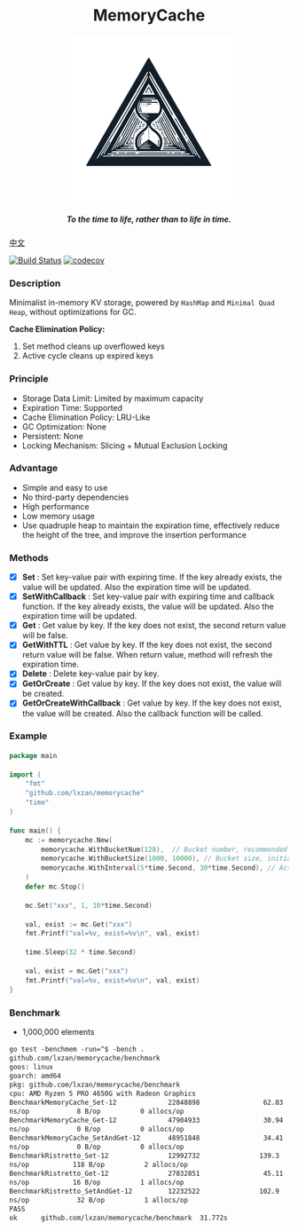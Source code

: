 <div align="center">
    <h1>MemoryCache</h1>
    <img src="assets/logo.png" alt="logo" width="300px">
    <h5>To the time to life, rather than to life in time.</h5>
</div>


[中文](README_CN.md)

[![Build Status][1]][2] [![codecov][3]][4]

[1]: https://github.com/lxzan/memorycache/workflows/Go%20Test/badge.svg?branch=main
[2]: https://github.com/lxzan/memorycache/actions?query=branch%3Amain
[3]: https://codecov.io/gh/lxzan/memorycache/graph/badge.svg?token=OHD6918OPT
[4]: https://codecov.io/gh/lxzan/memorycache

### Description

Minimalist in-memory KV storage, powered by `HashMap` and `Minimal Quad Heap`, without optimizations for GC.

**Cache Elimination Policy:**

1. Set method cleans up overflowed keys
2. Active cycle cleans up expired keys

### Principle

-   Storage Data Limit: Limited by maximum capacity
-   Expiration Time: Supported
-   Cache Elimination Policy: LRU-Like
-   GC Optimization: None
-   Persistent: None
-   Locking Mechanism: Slicing + Mutual Exclusion Locking

### Advantage

-   Simple and easy to use
-   No third-party dependencies
-   High performance
-   Low memory usage
-   Use quadruple heap to maintain the expiration time, effectively reduce the height of the tree, and improve the insertion performance

### Methods

-   [x] **Set** : Set key-value pair with expiring time. If the key already exists, the value will be updated. Also the expiration time will be updated.
-   [x] **SetWithCallback** : Set key-value pair with expiring time and callback function. If the key already exists, the value will be updated. Also the expiration time will be updated.
-   [x] **Get** : Get value by key. If the key does not exist, the second return value will be false.
-   [x] **GetWithTTL** : Get value by key. If the key does not exist, the second return value will be false. When return value, method will refresh the expiration time.
-   [x] **Delete** : Delete key-value pair by key.
-   [x] **GetOrCreate** : Get value by key. If the key does not exist, the value will be created.
-   [x] **GetOrCreateWithCallback** : Get value by key. If the key does not exist, the value will be created. Also the callback function will be called.

### Example

```go
package main

import (
	"fmt"
	"github.com/lxzan/memorycache"
	"time"
)

func main() {
	mc := memorycache.New(
		memorycache.WithBucketNum(128),  // Bucket number, recommended to be a prime number.
		memorycache.WithBucketSize(1000, 10000), // Bucket size, initial size and maximum capacity.
		memorycache.WithInterval(5*time.Second, 30*time.Second), // Active cycle cleanup interval and expiration time.
	)
	defer mc.Stop()

	mc.Set("xxx", 1, 10*time.Second)

	val, exist := mc.Get("xxx")
	fmt.Printf("val=%v, exist=%v\n", val, exist)

	time.Sleep(32 * time.Second)

	val, exist = mc.Get("xxx")
	fmt.Printf("val=%v, exist=%v\n", val, exist)
}
```

### Benchmark

-   1,000,000 elements

```
go test -benchmem -run=^$ -bench . github.com/lxzan/memorycache/benchmark
goos: linux
goarch: amd64
pkg: github.com/lxzan/memorycache/benchmark
cpu: AMD Ryzen 5 PRO 4650G with Radeon Graphics
BenchmarkMemoryCache_Set-12             22848898                62.83 ns/op            8 B/op          0 allocs/op
BenchmarkMemoryCache_Get-12             47904933                30.94 ns/op            0 B/op          0 allocs/op
BenchmarkMemoryCache_SetAndGet-12       48951848                34.41 ns/op            0 B/op          0 allocs/op
BenchmarkRistretto_Set-12               12992732               139.3 ns/op           118 B/op          2 allocs/op
BenchmarkRistretto_Get-12               27832851                45.11 ns/op           16 B/op          1 allocs/op
BenchmarkRistretto_SetAndGet-12         12232522               102.9 ns/op            32 B/op          1 allocs/op
PASS
ok      github.com/lxzan/memorycache/benchmark  31.772s
```
